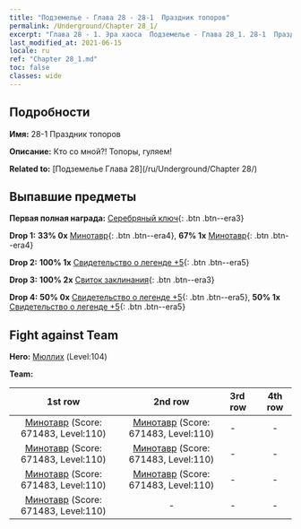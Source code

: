 ```yaml
---
title: "Подземелье - Глава 28 - 28-1  Праздник топоров"
permalink: /Underground/Chapter 28_1/
excerpt: "Глава 28 - 1. Эра хаоса  Подземелье - Глава 28_1. 28-1  Праздник топоров"
last_modified_at: 2021-06-15
locale: ru
ref: "Chapter 28_1.md"
toc: false
classes: wide
---
```


## Подробности

 **Имя:** 28-1  Праздник топоров

 **Описание:**       Кто со мной?! Топоры, гуляем!

 **Related to:** [Подземелье Глава 28](/ru/Underground/Chapter 28/)

## Выпавшие предметы

 **Первая полная награда:** [Серебряный ключ](/ItemsRU/con_693/){: .btn .btn--era3}

 **Drop 1:** **33% 0x** [Минотавр](/ItemsRU/unt_248/){: .btn .btn--era4}, **67% 1x** [Минотавр](/ItemsRU/unt_248/){: .btn .btn--era4}

 **Drop 2:** **100% 1x** [Свидетельство о легенде +5](/ItemsRU/mat_102/){: .btn .btn--era5}

 **Drop 3:** **100% 2x** [Свиток заклинания](/ItemsRU/con_694/){: .btn .btn--era3}

 **Drop 4:** **50% 0x** [Свидетельство о легенде +5](/ItemsRU/mat_102/){: .btn .btn--era5}, **50% 1x** [Свидетельство о легенде +5](/ItemsRU/mat_102/){: .btn .btn--era5}


## Fight against Team
 **Hero:** [Мюллих](/ru/heroes/Mullich/) (Level:104)

 **Team:**


  | 1st row | 2nd row | 3rd row | 4th row |
  |:----:|:----:|:----|:----:|
  | [Минотавр](/ru/units/Minotaur/) (Score: 671483, Level:110)  | [Минотавр](/ru/units/Minotaur/) (Score: 671483, Level:110)  | - | - |
  | [Минотавр](/ru/units/Minotaur/) (Score: 671483, Level:110)  | [Минотавр](/ru/units/Minotaur/) (Score: 671483, Level:110)  | - | - |
  | [Минотавр](/ru/units/Minotaur/) (Score: 671483, Level:110)  | [Минотавр](/ru/units/Minotaur/) (Score: 671483, Level:110)  | - | - |
  | [Минотавр](/ru/units/Minotaur/) (Score: 671483, Level:110)  | - | - | - |


